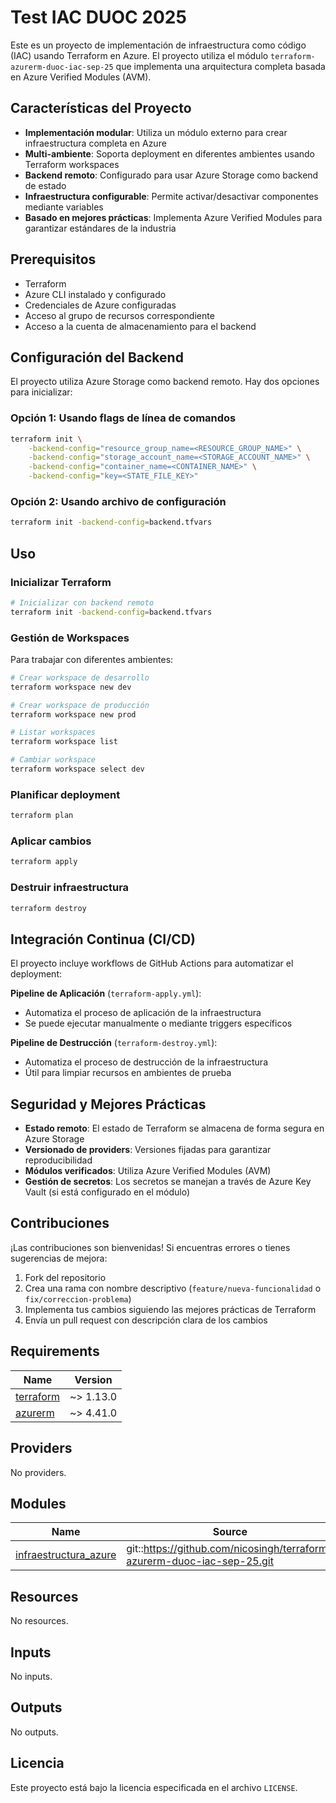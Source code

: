 # Test IAC DUOC 2025

Este es un proyecto de implementación de infraestructura como código (IAC) usando Terraform en Azure. El proyecto utiliza el módulo `terraform-azurerm-duoc-iac-sep-25` que implementa una arquitectura completa basada en Azure Verified Modules (AVM).

## Características del Proyecto

- **Implementación modular**: Utiliza un módulo externo para crear infraestructura completa en Azure
- **Multi-ambiente**: Soporta deployment en diferentes ambientes usando Terraform workspaces
- **Backend remoto**: Configurado para usar Azure Storage como backend de estado
- **Infraestructura configurable**: Permite activar/desactivar componentes mediante variables
- **Basado en mejores prácticas**: Implementa Azure Verified Modules para garantizar estándares de la industria

## Prerequisitos

- Terraform
- Azure CLI instalado y configurado
- Credenciales de Azure configuradas
- Acceso al grupo de recursos correspondiente
- Acceso a la cuenta de almacenamiento para el backend

## Configuración del Backend

El proyecto utiliza Azure Storage como backend remoto. Hay dos opciones para inicializar:

### Opción 1: Usando flags de línea de comandos

```bash
terraform init \
    -backend-config="resource_group_name=<RESOURCE_GROUP_NAME>" \
    -backend-config="storage_account_name=<STORAGE_ACCOUNT_NAME>" \
    -backend-config="container_name=<CONTAINER_NAME>" \
    -backend-config="key=<STATE_FILE_KEY>"
```

### Opción 2: Usando archivo de configuración

```bash
terraform init -backend-config=backend.tfvars
```

## Uso

### Inicializar Terraform

```bash
# Inicializar con backend remoto
terraform init -backend-config=backend.tfvars
```

### Gestión de Workspaces

Para trabajar con diferentes ambientes:

```bash
# Crear workspace de desarrollo
terraform workspace new dev

# Crear workspace de producción
terraform workspace new prod

# Listar workspaces
terraform workspace list

# Cambiar workspace
terraform workspace select dev
```

### Planificar deployment

```bash
terraform plan
```

### Aplicar cambios

```bash
terraform apply
```

### Destruir infraestructura

```bash
terraform destroy
```

## Integración Continua (CI/CD)

El proyecto incluye workflows de GitHub Actions para automatizar el deployment:

**Pipeline de Aplicación** (`terraform-apply.yml`):
- Automatiza el proceso de aplicación de la infraestructura
- Se puede ejecutar manualmente o mediante triggers específicos

**Pipeline de Destrucción** (`terraform-destroy.yml`):
- Automatiza el proceso de destrucción de la infraestructura
- Útil para limpiar recursos en ambientes de prueba

## Seguridad y Mejores Prácticas

- **Estado remoto**: El estado de Terraform se almacena de forma segura en Azure Storage
- **Versionado de providers**: Versiones fijadas para garantizar reproducibilidad
- **Módulos verificados**: Utiliza Azure Verified Modules (AVM)
- **Gestión de secretos**: Los secretos se manejan a través de Azure Key Vault (si está configurado en el módulo)

## Contribuciones

¡Las contribuciones son bienvenidas! Si encuentras errores o tienes sugerencias de mejora:

1. Fork del repositorio
2. Crea una rama con nombre descriptivo (`feature/nueva-funcionalidad` o `fix/correccion-problema`)
3. Implementa tus cambios siguiendo las mejores prácticas de Terraform
4. Envía un pull request con descripción clara de los cambios

<!-- BEGIN_TF_DOCS -->
## Requirements

| Name | Version |
|------|---------|
| <a name="requirement_terraform"></a> [terraform](#requirement\_terraform) | ~> 1.13.0 |
| <a name="requirement_azurerm"></a> [azurerm](#requirement\_azurerm) | ~> 4.41.0 |

## Providers

No providers.

## Modules

| Name | Source | Version |
|------|--------|---------|
| <a name="module_infraestructura_azure"></a> [infraestructura\_azure](#module\_infraestructura\_azure) | git::https://github.com/nicosingh/terraform-azurerm-duoc-iac-sep-25.git | 03c55adb6449b915a92db38491a1878b5e58ff65 |

## Resources

No resources.

## Inputs

No inputs.

## Outputs

No outputs.
<!-- END_TF_DOCS -->

## Licencia

Este proyecto está bajo la licencia especificada en el archivo `LICENSE`.
